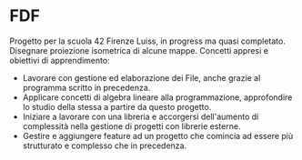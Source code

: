 # FDF

Progetto per la scuola 42 Firenze Luiss, in progress ma quasi completato.
Disegnare proiezione isometrica di alcune mappe.
Concetti appresi e obiettivi di apprendimento:
- Lavorare con gestione ed elaborazione dei File, anche grazie al programma scritto in precedenza.
- Applicare concetti di algebra lineare alla programmazione, approfondire lo studio della stessa a partire da questo progetto. 
- Iniziare a lavorare con una libreria e accorgersi dell'aumento di complessità nella gestione di progetti con librerie esterne. 
- Gestire e aggiungere feature ad un progetto che comincia ad essere più strutturato e complesso che in precedenza. 
